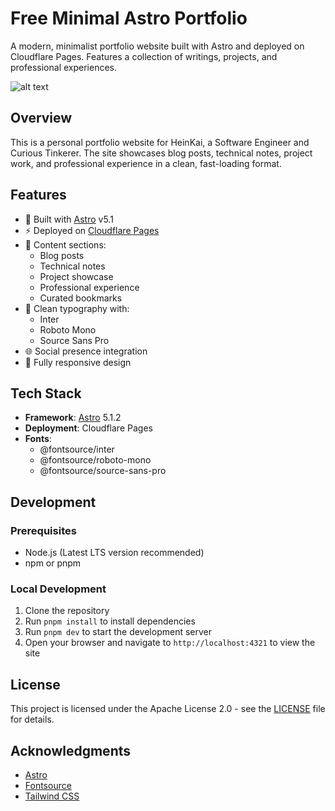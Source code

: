 # Free Minimal Astro Portfolio

A modern, minimalist portfolio website built with Astro and deployed on Cloudflare Pages. Features a collection of writings, projects, and professional experiences.

![alt text](image.png)

## Overview

This is a personal portfolio website for HeinKai, a Software Engineer and Curious Tinkerer. The site showcases blog posts, technical notes, project work, and professional experience in a clean, fast-loading format.



## Features

- 🚀 Built with [Astro](https://astro.build) v5.1
- ⚡️ Deployed on [Cloudflare Pages](https://pages.cloudflare.com)
- 📝 Content sections:
  - Blog posts
  - Technical notes
  - Project showcase
  - Professional experience
  - Curated bookmarks
- 🎨 Clean typography with:
  - Inter
  - Roboto Mono
  - Source Sans Pro
- 🌐 Social presence integration
- 📱 Fully responsive design

## Tech Stack

- **Framework**: [Astro](https://astro.build) 5.1.2
- **Deployment**: Cloudflare Pages
- **Fonts**: 
  - @fontsource/inter
  - @fontsource/roboto-mono
  - @fontsource/source-sans-pro

## Development

### Prerequisites

- Node.js (Latest LTS version recommended)
- npm or pnpm

### Local Development

1. Clone the repository
2. Run `pnpm install` to install dependencies
3. Run `pnpm dev` to start the development server
4. Open your browser and navigate to `http://localhost:4321` to view the site

## License

This project is licensed under the Apache License 2.0 - see the [LICENSE](LICENSE) file for details.

## Acknowledgments

- [Astro](https://astro.build)
- [Fontsource](https://fontsource.org)
- [Tailwind CSS](https://tailwindcss.com)


